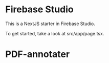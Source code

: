 # Firebase Studio

This is a NextJS starter in Firebase Studio.

To get started, take a look at src/app/page.tsx.
# PDF-annotater
